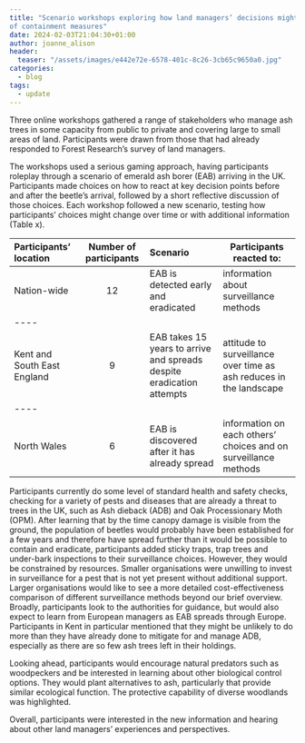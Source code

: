 ```yaml
---
title: "Scenario workshops exploring how land managers’ decisions might affect the surveillance for EAB and deployment
of containment measures"
date: 2024-02-03T21:04:30+01:00
author: joanne_alison
header:
  teaser: "/assets/images/e442e72e-6578-401c-8c26-3cb65c9650a0.jpg"
categories:
  - blog
tags:
  - update
---
```


Three online workshops gathered a range of stakeholders who manage ash trees in some capacity from public to private and
covering large to small areas of land. Participants were drawn from those that had already responded to Forest
Research’s survey of land managers.

The workshops used a serious gaming approach, having participants roleplay through a scenario of emerald ash borer (EAB)
arriving in the UK. Participants made choices on how to react at key decision points before and after the beetle’s
arrival, followed by a short reflective discussion of those choices. Each workshop followed a new scenario, testing how
participants’ choices might change over time or with additional information (Table x).

| Participants’ location      | Number of participants | Scenario                                                              | Participants reacted to:                                           |
|:----------------------------|:----------------------:|:----------------------------------------------------------------------|--------------------------------------------------------------------|
| Nation-wide                 |           12           | EAB is detected early and eradicated                                  | information about surveillance methods                             |
| ----                        |                        |                                                                       |                                                                    |
| Kent and South East England |           9            | EAB takes 15 years to arrive and spreads despite eradication attempts | attitude to surveillance over time as ash reduces in the landscape |
| ----                        |                        |                                                                       |                                                                    |
| North Wales                 |           6            | EAB is discovered after it has already spread                         | information on each others’ choices and on surveillance methods    |

Participants currently do some level of standard health and safety checks, checking for a variety of pests and diseases
that are already a threat to trees in the UK, such as Ash dieback (ADB) and Oak Processionary Moth (OPM). After learning
that by the time canopy damage is visible from the ground, the population of beetles would probably have been
established for a few years and therefore have spread further than it would be possible to contain and eradicate,
participants added sticky traps, trap trees and under-bark inspections to their surveillance choices. However, they
would be constrained by resources. Smaller organisations were unwilling to invest in surveillance for a pest that is not
yet present without additional support. Larger organisations would like to see a more detailed cost-effectiveness
comparison of different surveillance methods beyond our brief overview. Broadly, participants look to the authorities
for guidance, but would also expect to learn from European managers as EAB spreads through Europe. Participants in Kent
in particular mentioned that they might be unlikely to do more than they have already done to mitigate for and manage
ADB, especially as there are so few ash trees left in their holdings.

Looking ahead, participants would encourage natural predators such as woodpeckers and be interested in learning about
other biological control options. They would plant alternatives to ash, particularly that provide similar ecological
function. The protective capability of diverse woodlands was highlighted.

Overall, participants were interested in the new information and hearing about other land managers’ experiences and
perspectives.
